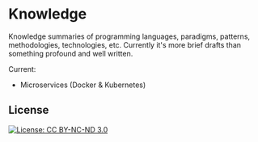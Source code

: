 # Knowledge

Knowledge summaries of programming languages, paradigms, patterns, methodologies, technologies, etc. Currently it's more brief drafts than something profound and well written.

Current:
- Microservices (Docker & Kubernetes)

## License

[![License: CC BY-NC-ND 3.0](https://img.shields.io/badge/License-CC%20BY--NC--ND%203.0-lightgrey.svg)](https://creativecommons.org/licenses/by-nc-nd/3.0/)